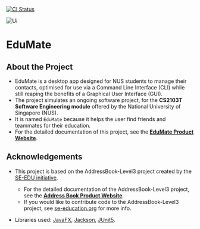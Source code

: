 [![CI Status](https://github.com/AY2223S2-CS2103T-W14-2/tp/workflows/Java%20CI/badge.svg)](https://github.com/AY2223S2-CS2103T-W14-2/tp/actions)

![Ui](docs/images/Ui.png)

# EduMate

## About the Project
* EduMate is a desktop app designed for NUS students to manage their contacts, optimised for use via a Command Line Interface (CLI) while still reaping the benefits of a Graphical User Interface (GUI).
* The project simulates an ongoing software project, for the **CS2103T Software Engineering module** offered by the National University of Singapore (NUS).
* It is named `EduMate` because it helps the user find friends and teammates for their education.
* For the detailed documentation of this project, see the **[EduMate Product Website](https://ay2223s2-cs2103t-w14-2.github.io/tp/)**.


## Acknowledgements
* This project is based on the AddressBook-Level3 project created by the [SE-EDU initiative](https://se-education.org).
  * For the detailed documentation of the AddressBook-Level3 project, see the **[Address Book Product Website](https://se-education.org/addressbook-level3)**.
  * If you would like to contribute code to the AddressBook-Level3 project, see [se-education.org](https://se-education.org#https://se-education.org/#contributing) for more info.

* Libraries used: [JavaFX](https://openjfx.io/), [Jackson](https://github.com/FasterXML/jackson), [JUnit5](https://github.com/junit-team/junit5).
